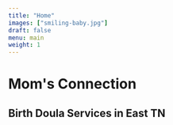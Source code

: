 ```yaml
---
title: "Home"
images: ["smiling-baby.jpg"]
draft: false
menu: main
weight: 1
---
```


# Mom's Connection
## Birth Doula Services in East TN
